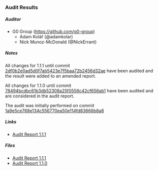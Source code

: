 ### Audit Results

##### Auditor
* G0 Group (https://github.com/g0-group)
  * Adam Kolář (@adamkolar)
  * Nick Munoz-McDonald (@NickErrant)

##### Notes
All changes for 1.1.1 until commit [2df0b2e0ad5d0f7ab5423e7f5baa72b2456d32ae](https://github.com/safe-global/safe-smart-account/commit/2df0b2e0ad5d0f7ab5423e7f5baa72b2456d32ae) have been audited and the result were added to an amended report.

All changes for 1.1.0 until commit [78494bcdbc61b3db52308a25f0556c42cf656ab1](https://github.com/safe-global/safe-smart-account/commit/78494bcdbc61b3db52308a25f0556c42cf656ab1) have been audited and are considered in the audit report.

The audit was initially performed on commit [1a9e5ce768e134c556770ea50e114fd83666b8a8](https://github.com/safe-global/safe-smart-account/commit/1a9e5ce768e134c556770ea50e114fd83666b8a8)

##### Links
* [Audit Report 1.1.1](https://github.com/g0-group/Audits/blob/master/G0Group-GnosisSafe-Ammended.pdf)

##### Files
* [Audit Report 1.1.1](Gnosis_Safe_Audit_Report_1_1_1.pdf)
* [Audit Report 1.1.0](Gnosis_Safe_Audit_Report_1_1_0.pdf)
